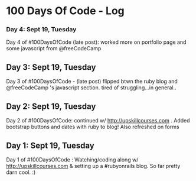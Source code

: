 # 100 Days Of Code - Log

### Day 4: Sept 19, Tuesday
Day 4 of #100DaysOfCode (late post): worked more on portfolio page and some javascript from @freeCodeCamp

## Day 3: Sept 19, Tuesday
Day 3 of #100DaysOfCode - (late post) flipped btwn the ruby blog and @freeCodeCamp 's javascript section. tired of struggling...in general..

## Day 2: Sept 19, Tuesday
Day 2 of #100DaysOfCode: continued w/ http://upskillcourses.com . Added bootstrap buttons and dates with ruby to blog! Also refreshed on forms

## Day 1: Sept 19, Tuesday
Day 1 of #100DaysOfCode : Watching/coding along w/ http://upskillcourses.com   & setting up a #rubyonrails blog. So far pretty darn cool. :)

